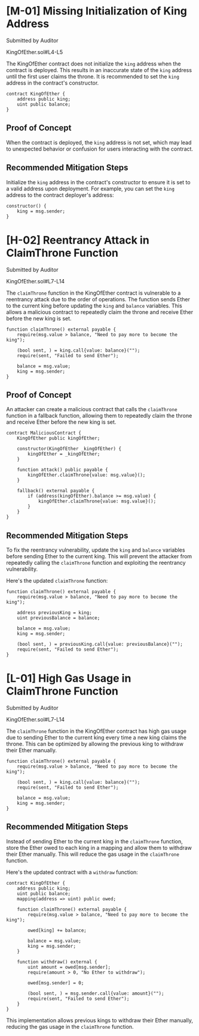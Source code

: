 # [M-01] Missing Initialization of King Address
Submitted by Auditor

KingOfEther.sol#L4-L5

The KingOfEther contract does not initialize the `king` address when the contract is deployed. This results in an inaccurate state of the `king` address until the first user claims the throne. It is recommended to set the `king` address in the contract's constructor.

```solidity
contract KingOfEther {
    address public king;
    uint public balance;
}
```

## Proof of Concept

When the contract is deployed, the `king` address is not set, which may lead to unexpected behavior or confusion for users interacting with the contract.

## Recommended Mitigation Steps

Initialize the `king` address in the contract's constructor to ensure it is set to a valid address upon deployment. For example, you can set the `king` address to the contract deployer's address:

```solidity
constructor() {
    king = msg.sender;
}
```

# [H-02] Reentrancy Attack in ClaimThrone Function
Submitted by Auditor

KingOfEther.sol#L7-L14

The `claimThrone` function in the KingOfEther contract is vulnerable to a reentrancy attack due to the order of operations. The function sends Ether to the current king before updating the `king` and `balance` variables. This allows a malicious contract to repeatedly claim the throne and receive Ether before the new king is set.

```solidity
function claimThrone() external payable {
    require(msg.value > balance, "Need to pay more to become the king");

    (bool sent, ) = king.call{value: balance}("");
    require(sent, "Failed to send Ether");

    balance = msg.value;
    king = msg.sender;
}
```

## Proof of Concept

An attacker can create a malicious contract that calls the `claimThrone` function in a fallback function, allowing them to repeatedly claim the throne and receive Ether before the new king is set.

```solidity
contract MaliciousContract {
    KingOfEther public kingOfEther;

    constructor(KingOfEther _kingOfEther) {
        kingOfEther = _kingOfEther;
    }

    function attack() public payable {
        kingOfEther.claimThrone{value: msg.value}();
    }

    fallback() external payable {
        if (address(kingOfEther).balance >= msg.value) {
            kingOfEther.claimThrone{value: msg.value}();
        }
    }
}
```

## Recommended Mitigation Steps

To fix the reentrancy vulnerability, update the `king` and `balance` variables before sending Ether to the current king. This will prevent the attacker from repeatedly calling the `claimThrone` function and exploiting the reentrancy vulnerability.

Here's the updated `claimThrone` function:

```solidity
function claimThrone() external payable {
    require(msg.value > balance, "Need to pay more to become the king");

    address previousKing = king;
    uint previousBalance = balance;

    balance = msg.value;
    king = msg.sender;

    (bool sent, ) = previousKing.call{value: previousBalance}("");
    require(sent, "Failed to send Ether");
}
```

# [L-01] High Gas Usage in ClaimThrone Function
Submitted by Auditor

KingOfEther.sol#L7-L14

The `claimThrone` function in the KingOfEther contract has high gas usage due to sending Ether to the current king every time a new king claims the throne. This can be optimized by allowing the previous king to withdraw their Ether manually.

```solidity
function claimThrone() external payable {
    require(msg.value > balance, "Need to pay more to become the king");

    (bool sent, ) = king.call{value: balance}("");
    require(sent, "Failed to send Ether");

    balance = msg.value;
    king = msg.sender;
}
```

## Recommended Mitigation Steps

Instead of sending Ether to the current king in the `claimThrone` function, store the Ether owed to each king in a mapping and allow them to withdraw their Ether manually. This will reduce the gas usage in the `claimThrone` function.

Here's the updated contract with a `withdraw` function:

```solidity
contract KingOfEther {
    address public king;
    uint public balance;
    mapping(address => uint) public owed;

    function claimThrone() external payable {
        require(msg.value > balance, "Need to pay more to become the king");

        owed[king] += balance;

        balance = msg.value;
        king = msg.sender;
    }

    function withdraw() external {
        uint amount = owed[msg.sender];
        require(amount > 0, "No Ether to withdraw");

        owed[msg.sender] = 0;

        (bool sent, ) = msg.sender.call{value: amount}("");
        require(sent, "Failed to send Ether");
    }
}
```

This implementation allows previous kings to withdraw their Ether manually, reducing the gas usage in the `claimThrone` function.